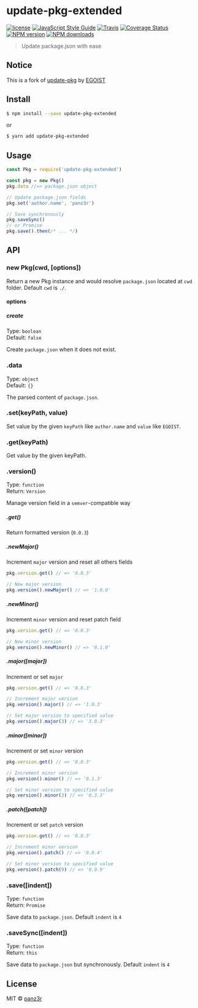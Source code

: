 # update-pkg-extended
[![license](https://img.shields.io/github/license/panz3r/update-pkg-extended.svg)](LICENSE)
[![JavaScript Style Guide](https://img.shields.io/badge/code_style-standard-brightgreen.svg)](https://standardjs.com)
[![Travis](https://img.shields.io/travis/panz3r/update-pkg-extended.svg)](http://travis-ci.org/panz3r/update-pkg-extended) 
[![Coverage Status](https://coveralls.io/repos/github/panz3r/update-pkg-extended/badge.svg?branch=master)](https://coveralls.io/github/panz3r/update-pkg-extended?branch=master)
[![NPM version](https://img.shields.io/npm/v/update-pkg-extended.svg)](https://npmjs.com/package/update-pkg-extended) 
[![NPM downloads](https://img.shields.io/npm/dm/update-pkg-extended.svg)](https://npmjs.com/package/update-pkg-extended)

> Update package.json with ease

## Notice
This is a fork of [update-pkg](https://github.com/egoist/update-pkg) by [EGOIST](https://github.com/egoist)

## Install

```bash
$ npm install --save update-pkg-extended
```
or
```bash
$ yarn add update-pkg-extended
```

## Usage

```js
const Pkg = require('update-pkg-extended')

const pkg = new Pkg()
pkg.data //=> package.json object

// Update package.json fields
pkg.set('author.name', 'panz3r')

// Save synchronously
pkg.saveSync()
// or Promise
pkg.save().then(/* ... */)
```

## API

### new Pkg(cwd, [options])

Return a new Pkg instance and would resolve `package.json` located at `cwd` folder.
Default `cwd` is `./`.

#### options

##### create

Type: `boolean`<br>
Default: `false`

Create `package.json` when it does not exist.

### .data

Type: `object`<br>
Default: `{}`

The parsed content of `package.json`.

### .set(keyPath, value)

Set value by the given `keyPath` like `author.name` and `value` like `EGOIST`.

### .get(keyPath)

Get value by the given keyPath.

### .version()

Type: `function`<br>
Return: `Version`

Manage version field in a `semver`-compatible way

##### .get()

Return formatted version (`0.0.3`)

##### .newMajor()

Increment `major` version and reset all others fields

```js
pkg.version.get() // => '0.0.3'

// New major version
pkg.version().newMajor() // => '1.0.0'
```

##### .newMinor()

Increment `minor` version and reset patch field

```js
pkg.version.get() // => '0.0.3'

// New minor version
pkg.version().newMinor() // => '0.1.0'
```

##### .major([major])

Increment or set `major`

```js
pkg.version.get() // => '0.0.3'

// Increment major version
pkg.version().major() // => '1.0.3'

// Set major version to specified value
pkg.version().major(3) // => '3.0.3'
```

##### .minor([minor])

Increment or set `minor` version

```js
pkg.version.get() // => '0.0.3'

// Increment minor version
pkg.version().minor() // => '0.1.3'

// Set minor version to specified value
pkg.version().minor(3) // => '0.3.3'
```

##### .patch([patch])

Increment or set `patch` version

```js
pkg.version.get() // => '0.0.3'

// Increment minor version
pkg.version().patch() // => '0.0.4'

// Set minor version to specified value
pkg.version().patch(9) // => '0.0.9'
```


### .save([indent])

Type: `function`<br>
Return: `Promise`

Save data to `package.json`.
Default `indent` is `4`

### .saveSync([indent])

Type: `function`<br>
Return: `this`

Save data to `package.json` but synchronously.
Default `indent` is `4`

## License

MIT © [panz3r](https://github.com/panz3r)
